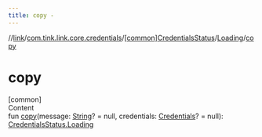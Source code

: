 ```yaml
---
title: copy -
---
```

//[link](../../../index.md)/[com.tink.link.core.credentials](../../index.md)/[[common]CredentialsStatus](../index.md)/[Loading](index.md)/[copy](copy.md)



# copy  
[common]  
Content  
fun [copy](copy.md)(message: [String](https://kotlinlang.org/api/latest/jvm/stdlib/kotlin/-string/index.html)? = null, credentials: [Credentials](../../../com.tink.model.credentials/[common]-credentials/index.md)? = null): [CredentialsStatus.Loading](index.md)  



